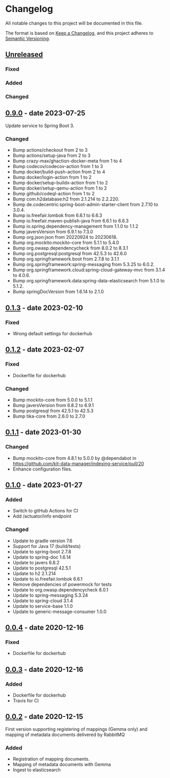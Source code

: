 # Changelog
All notable changes to this project will be documented in this file.

The format is based on [Keep a Changelog](https://keepachangelog.com/en/1.0.0/),
and this project adheres to [Semantic Versioning](https://semver.org/spec/v2.0.0.html).

## [Unreleased]
### Fixed

### Added

### Changed

## [0.9.0] - date 2023-07-25
Update service to Spring Boot 3.
### Changed
- Bump actions/checkout from 2 to 3 
- Bump actions/setup-java from 2 to 3
- Bump crazy-max/ghaction-docker-meta from 1 to 4 
- Bump codecov/codecov-action from 1 to 3 
- Bump docker/build-push-action from 2 to 4 
- Bump docker/login-action from 1 to 2
- Bump docker/setup-buildx-action from 1 to 2
- Bump docker/setup-qemu-action from 1 to 2 
- Bump github/codeql-action from 1 to 2
- Bump com.h2database:h2 from 2.1.214 to 2.2.220.
- Bump de.codecentric:spring-boot-admin-starter-client from 2.7.10 to 3.0.4.
- Bump io.freefair.lombok from 6.6.1 to 6.6.3 
- Bump io.freefair.maven-publish-java from 6.6.1 to 6.6.3 
- Bump io.spring.dependency-management from 1.1.0 to 1.1.2
- Bump javersVersion from 6.9.1 to 7.3.0
- Bump org.json:json from 20220924 to 20230618.
- Bump org.mockito:mockito-core from 5.1.1 to 5.4.0
- Bump org.owasp.dependencycheck from 8.0.2 to 8.3.1 
- Bump org.postgresql:postgresql from 42.5.3 to 42.6.0 
- Bump org.springframework.boot from 2.7.8 to 3.1.1
- Bump org.springframework:spring-messaging from 5.3.25 to 6.0.2.
- Bump org.springframework.cloud:spring-cloud-gateway-mvc from 3.1.4 to 4.0.6.
- Bump org.springframework.data:spring-data-elasticsearch from 5.1.0 to 5.1.2.
- Bump springDocVersion from 1.6.14 to 2.1.0

## [0.1.3] - date 2023-02-10
### Fixed
- Wrong default settings for dockerhub

## [0.1.2] - date 2023-02-07
### Fixed
- Dockerfile for dockerhub

### Changed
- Bump mockito-core from 5.0.0 to 5.1.1
- Bump javersVersion from 6.8.2 to 6.9.1
- Bump postgresql from 42.5.1 to 42.5.3
- Bump tika-core from 2.6.0 to 2.7.0

## [0.1.1] - date 2023-01-30
### Changed
- Bump mockito-core from 4.8.1 to 5.0.0 by @dependabot in https://github.com/kit-data-manager/indexing-service/pull/20
- Enhance configuration files. 

## [0.1.0] - date 2023-01-27
### Added
- Switch to gitHub Actions for CI
- Add /actuator/info endpoint

### Changed
- Update to gradle version 7.6
- Support for Java 17 (build/tests)
- Update to spring-boot 2.7.8
- Update to spring-doc 1.6.14
- Update to javers 6.8.2
- Update to postgresql 42.5.1
- Update to h2 2.1.214
- Update to io.freefair.lombok 6.6.1
- Remove dependencies of powermock for tests
- Update to org.owasp.dependencycheck 8.0.1
- Update to spring-messaging 5.3.24
- Update to spring-cloud 3.1.4
- Update to service-base 1.1.0
- Update to generic-message-consumer 1.0.0

## [0.0.4] - date 2020-12-16
### Fixed
- Dockerfile for dockerhub

## [0.0.3] - date 2020-12-16
### Added
- Dockerfile for dockerhub
- Travis for CI

## [0.0.2] - date 2020-12-15
First version supporting registering of mappings (Gemma only)
and mapping of metadata documents delivered by RabbitMQ
### Added
- Registration of mapping documents. 
- Mapping of metadata documents with Gemma
- Ingest to elasticsearch

[Unreleased]: https://github.com/kit-data-manager/indexing-service/compare/v0.9.0...HEAD
[0.9.0]: https://github.com/kit-data-manager/indexing-service/compare/v0.1.3...v0.9.0
[0.1.3]: https://github.com/kit-data-manager/indexing-service/compare/v0.1.2...v0.1.3
[0.1.2]: https://github.com/kit-data-manager/indexing-service/compare/v0.1.1...v0.1.2
[0.1.1]: https://github.com/kit-data-manager/indexing-service/compare/v0.1.0...v0.1.1
[0.1.0]: https://github.com/kit-data-manager/indexing-service/compare/v0.0.4...v0.1.0
[0.0.4]: https://github.com/kit-data-manager/indexing-service/compare/v0.0.3...v0.0.4
[0.0.3]: https://github.com/kit-data-manager/indexing-service/compare/v0.0.2...v0.0.3
[0.0.2]: https://github.com/kit-data-manager/metastore2/indexing-service/tag/v0.0.2

